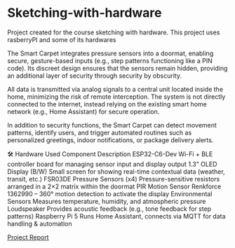# Sketching-with-hardware
Project created for the course sketching with hardware. This project uses rasberryPI and some of its hardwares

The Smart Carpet integrates pressure sensors into a doormat, enabling secure, gesture-based inputs (e.g., step patterns functioning like a PIN code). Its discreet design ensures that the sensors remain hidden, providing an additional layer of security through security by obscurity.

All data is transmitted via analog signals to a central unit located inside the home, minimizing the risk of remote interception. The system is not directly connected to the internet, instead relying on the existing smart home network (e.g., Home Assistant) for secure operation.

In addition to security functions, the Smart Carpet can detect movement patterns, identify users, and trigger automated routines such as personalized greetings, indoor notifications, or package delivery alerts.

🛠️ Hardware Used
Component	Description
ESP32-C6-Dev	Wi-Fi + BLE controller board for managing sensor input and display output
1.3" OLED Display (B/W)	Small screen for showing real-time contextual data (weather, transit, etc.)
FSR03DE Pressure Sensors (x4)	Pressure-sensitive resistors arranged in a 2×2 matrix within the doormat
PIR Motion Sensor	Renkforce 1362990 – 360° motion detection to activate the display
Environmental Sensors	Measures temperature, humidity, and atmospheric pressure
Loudspeaker	Provides acoustic feedback (e.g., tone feedback for step patterns)
Raspberry Pi 5	Runs Home Assistant, connects via MQTT for data handling & automation

[Project Report]()


